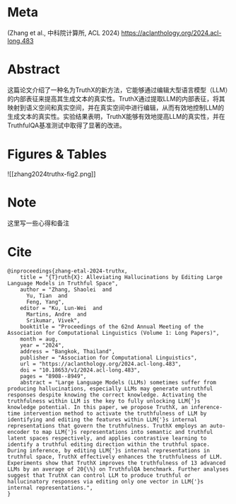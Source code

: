 # Meta
(Zhang et al., 中科院计算所, ACL 2024)
https://aclanthology.org/2024.acl-long.483

# Abstract
这篇论文介绍了一种名为TruthX的新方法，它能够通过编辑大型语言模型（LLM）的内部表征来提高其生成文本的真实性。TruthX通过提取LLM的内部表征，将其映射到语义空间和真实空间，并在真实空间中进行编辑，从而有效地控制LLM的生成文本的真实性。实验结果表明，TruthX能够有效地提高LLM的真实性，并在TruthfulQA基准测试中取得了显著的改进。

# Figures & Tables

![[zhang2024truthx-fig2.png]]

# Note
这里写一些心得和备注

# Cite
```
@inproceedings{zhang-etal-2024-truthx,
    title = "{T}ruth{X}: Alleviating Hallucinations by Editing Large Language Models in Truthful Space",
    author = "Zhang, Shaolei  and
      Yu, Tian  and
      Feng, Yang",
    editor = "Ku, Lun-Wei  and
      Martins, Andre  and
      Srikumar, Vivek",
    booktitle = "Proceedings of the 62nd Annual Meeting of the Association for Computational Linguistics (Volume 1: Long Papers)",
    month = aug,
    year = "2024",
    address = "Bangkok, Thailand",
    publisher = "Association for Computational Linguistics",
    url = "https://aclanthology.org/2024.acl-long.483",
    doi = "10.18653/v1/2024.acl-long.483",
    pages = "8908--8949",
    abstract = "Large Language Models (LLMs) sometimes suffer from producing hallucinations, especially LLMs may generate untruthful responses despite knowing the correct knowledge. Activating the truthfulness within LLM is the key to fully unlocking LLM{'}s knowledge potential. In this paper, we propose TruthX, an inference-time intervention method to activate the truthfulness of LLM by identifying and editing the features within LLM{'}s internal representations that govern the truthfulness. TruthX employs an auto-encoder to map LLM{'}s representations into semantic and truthful latent spaces respectively, and applies contrastive learning to identify a truthful editing direction within the truthful space. During inference, by editing LLM{'}s internal representations in truthful space, TruthX effectively enhances the truthfulness of LLM. Experiments show that TruthX improves the truthfulness of 13 advanced LLMs by an average of 20{\%} on TruthfulQA benchmark. Further analyses suggest that TruthX can control LLM to produce truthful or hallucinatory responses via editing only one vector in LLM{'}s internal representations.",
}
```
